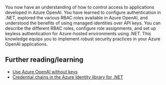 You now have an understanding of how to control access to applications developed in Azure OpenAI. You have learned to configure authentication in .NET, explored the various RBAC roles available in Azure OpenAI, and understood the benefits of using managed identities over API keys. You can describe the different RBAC roles, configure role assignments, and set up keyless authentication for Azure-hosted environments using .NET. This knowledge equips you to implement robust security practices in your Azure OpenAI applications.

## Further reading/learning

- [Use Azure OpenAI without keys](/azure/developer/ai/passwordless-connections)
- [Credential chains in the Azure Identity library for .NET](/dotnet/azure/sdk/authentication/credential-chains)